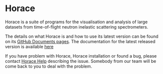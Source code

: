 # Horace
Horace is a suite of programs for the visualisation and analysis of large datasets from time-of-flight neutron inelastic scattering spectrometers.

The details on what Horace is and how to use its latest version can be found on its [GitHub Documents pages](https://pace-neutrons.github.io/Horace/unstable/). The documentation for the latest released version is available [here](https://pace-neutrons.github.io/Horace)

If you have problem with Horace, Horace installation or found a bug, please contact [Horace Help](mailto:HoraceHelp@stfc.ac.uk) describing the issue. Somebody from our team will be come back to you to deal with the problem.
